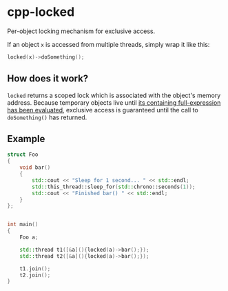# cpp-locked
Per-object locking mechanism for exclusive access.

If an object ``x`` is accessed from multiple threads, simply wrap it like this:

```cpp
locked(x)->doSomething();
```

## How does it work?

``locked`` returns a scoped lock which is associated with the object's memory address. Because temporary objects live until [its containing full-expression has been evaluated](http://en.cppreference.com/w/cpp/language/lifetime), exclusive access is guaranteed until the call to ``doSomething()`` has returned.

## Example
```cpp
struct Foo
{
    void bar()
    {
        std::cout << "Sleep for 1 second... " << std::endl;
        std::this_thread::sleep_for(std::chrono::seconds(1));
        std::cout << "Finished bar() " << std::endl;
    }
};


int main()
{
    Foo a;

    std::thread t1([&a](){locked(a)->bar();});
    std::thread t2([&a](){locked(a)->bar();});

    t1.join();
    t2.join();
}
```
